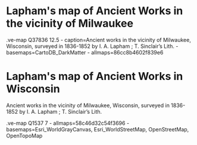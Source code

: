 # Lapham's map of Ancient Works in the vicinity of Milwaukee

.ve-map Q37836 12.5
    - caption=Ancient works in the vicinity of Milwaukee, Wisconsin, surveyed in 1836-1852 by I. A. Lapham ; T. Sinclair’s Lith.
    - basemaps=CartoDB_DarkMatter
    - allmaps=86cc8b4602f839e6
    
    
    
# Lapham's map of Ancient Works in Wisconsin

Ancient works in the vicinity of Milwaukee, Wisconsin, surveyed in 1836-1852 by I. A. Lapham ; T. Sinclair’s Lith.

.ve-map Q1537 7
    - allmaps=58c46d32c54f3696
    - basemaps=Esri_WorldGrayCanvas, Esri_WorldStreetMap, OpenStreetMap, OpenTopoMap
    
